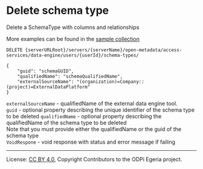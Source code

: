 <!-- SPDX-License-Identifier: CC-BY-4.0 -->
<!-- Copyright Contributors to the ODPi Egeria project. -->

# Delete schema type

Delete a SchemaType with columns and relationships

More examples can be found in the
[sample collection](../../../docs/samples/collections/DE_endpoints.postman_collection.json)

```
DELETE {serverURLRoot}/servers/{serverName}/open-metadata/access-services/data-engine/users/{userId}/schema-types/

{
    "guid": "schemaGUID",
    "qualifiedName": "schemaQualifiedName",
    "externalSourceName": "(organization)=Company::(project)=ExternalDataPlatform"
}
```
`externalSourceName` - qualifiedName of the external data engine tool.<br>
`guid` - optional property describing the unique identifier of the schema type to be deleted
`qualifiedName` - optional property describing the qualifiedName of the schema type to be deleted<br>
Note that you must provide either the qualifiedName or the guid of the schema type <br>
`VoidRespone` - void response with status and error message if failing


----
License: [CC BY 4.0](https://creativecommons.org/licenses/by/4.0/),
Copyright Contributors to the ODPi Egeria project.







